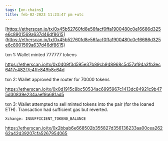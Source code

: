 ```yaml
---
tags: [on-chains]
title: feb-02-2023 11:23:47 pm +utc
---
```


[https://etherscan.io/tx/0x45b52760fd8e56facf0ffa1900480c0e16686d325e6c8901569a637d46df8615](https://etherscan.io/tx/0x45b52760fd8e56facf0ffa1900480c0e16686d325e6c8901569a637d46df8615)

txn 1: Wallet minted 777777 tokens

https://etherscan.io/tx/0x0409f3d595e37b89cb948968c5d57af94a3fb3ec6417c482f7c4ffe849b8c64d

txn 2: Wallet approved the router for 70000 tokens

https://etherscan.io/tx/0x0d1915c8bc50534ac6995967c1413dc84921c9b475d30839e234aaef9a681ad5

txn 3: Wallet attempted to sell minted tokens into the pair (for the loaned ETH). Transaction had sufficient gas but reverted.

    Xchange: INSUFFICIENT_TOKEN0_BALANCE

https://etherscan.io/tx/0x2bbab6e668502b355827d356136233aa00cea26262a42d39207cfa5267954065

